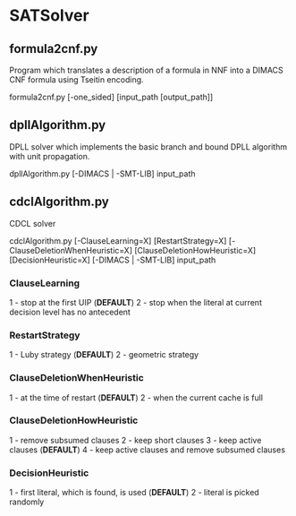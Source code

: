 # SATSolver

## formula2cnf.py ##
Program which translates a description of a formula in NNF into a DIMACS CNF formula using Tseitin encoding.

formula2cnf.py [-one_sided] [input_path [output_path]]

## dpllAlgorithm.py ##
DPLL solver which implements the basic branch and bound DPLL algorithm with unit propagation.

dpllAlgorithm.py [-DIMACS | -SMT-LIB] input_path

## cdclAlgorithm.py ##
CDCL solver

cdclAlgorithm.py [-ClauseLearning=X] [RestartStrategy=X] [-ClauseDeletionWhenHeuristic=X] [ClauseDeletionHowHeuristic=X] [DecisionHeuristic=X] [-DIMACS | -SMT-LIB] input_path 

### ClauseLearning ###
1 - stop at the first UIP (**DEFAULT**)
2 - stop when the literal at current decision level has no antecedent

### RestartStrategy ###
1 - Luby strategy (**DEFAULT**)
2 - geometric strategy

### ClauseDeletionWhenHeuristic ###
1 - at the time of restart (**DEFAULT**)
2 - when the current cache is full

### ClauseDeletionHowHeuristic ###
1 - remove subsumed clauses
2 - keep short clauses
3 - keep active clauses (**DEFAULT**)
4 - keep active clauses and remove subsumed clauses

### DecisionHeuristic ###
1 - first literal, which is found, is used (**DEFAULT**)
2 - literal is picked randomly